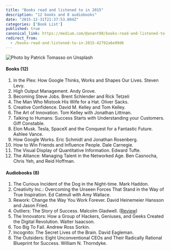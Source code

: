 ```yaml
---
title: "Books read and listened to in 2015"
description: "12 books and 8 audiobooks"
date: "2015-12-31T21:37:53.804Z"
categories: ['Book List']
published: true
canonical_link: https://medium.com/@anant90/books-read-and-listened-to-in-2015-42792a6e99d6
redirect_from:
  - /books-read-and-listened-to-in-2015-42792a6e99d6
---
```


![Photo by [Patrick Tomasso](https://unsplash.com/photos/Oaqk7qqNh_c) on [Unsplash](https://unsplash.com/)](./asset-1.jpeg)

#### Books (12)

1.  In the Plex: How Google Thinks, Works and Shapes Our Lives. Steven Levy.
2.  High Output Management. Andy Grove.
3.  Becoming Steve Jobs. Brent Schlender and Rick Tetzeli
4.  The Man Who Mistook His Wife for a Hat. Oliver Sacks.
5.  Creative Confidence. David M. Kelley and Tom Kelley.
6.  The Art of Innovation. Tom Kelley with Jonathan Littman.
7.  Talking to Humans: Success Starts with Understanding your Customers. Giff Constable.
8.  Elon Musk. Tesla, SpaceX and the Conquest for a Fantastic Future. Ashlee Vance.
9.  How Google Works. Eric Schmidt and Jonathan Rosenberg.
10.  How to Win Friends and Influence People. Dale Carnegie.
11.  The Visual Display of Quantitative Information. Edward Tufte.
12.  The Alliance: Managing Talent in the Networked Age. Ben Casnocha, Chris Yeh, and Reid Hoffman.

#### Audiobooks (8)

1.  The Curious Incident of the Dog in the Night-time. Mark Haddon.
2.  Creativity Inc.: Overcoming the Unseen Forces That Stand in the Way of True Inspiration. Ed Catmull with Amy Wallace.
3.  Rework: Change the Way You Work Forever. David Heinemeier Hansson and Jason Fried.
4.  Outliers: The Story of Success. Malcolm Gladwell. ([Review](https://anantjain.dev/outliers-the-story-of-success/))
5.  The Innovators: How a Group of Hackers, Geniuses, and Geeks Created the Digital Revolution. Walter Isaacson.
6.  Too Big To Fail. Andrew Ross Sorkin.
7.  Incognito: The Secret Lives of the Brain. David Eagleman.
8.  The Outsiders: Eight Unconventional CEOs and Their Radically Rational Blueprint for Success. William N. Thorndyke.
